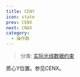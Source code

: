 ```yaml
---
title: CENY
icon: state
prev: CENX
next: CNAX
category:
  - 操作数
---
```


> 分类: [实际光线数据约束](/hb/operands/131/882/  "Zemax 操作数 实际光线数据约束")

质心Y位置。参见CENX。